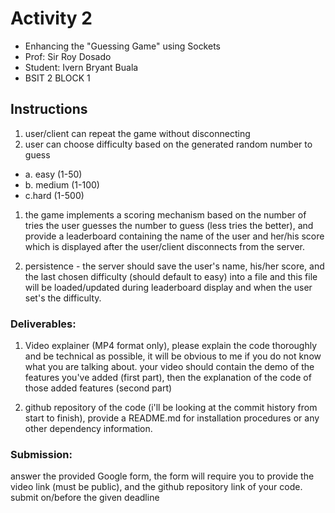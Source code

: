 # Activity 2

- Enhancing the "Guessing Game"  using Sockets
- Prof: Sir Roy Dosado
- Student: Ivern Bryant Buala
- BSIT 2 BLOCK 1

## Instructions

1. user/client can repeat the game without disconnecting
2. user can choose difficulty based on the generated random number to guess

- a. easy (1-50)
- b. medium (1-100)
- c.hard (1-500)
  
1. the game implements a scoring mechanism based on the number of tries the user guesses the number to guess (less tries the better), and provide a leaderboard containing the name of the user and her/his score which is displayed after the user/client disconnects from the server.
   
2. persistence - the server should save the user's name, his/her score, and the last chosen difficulty (should default to easy) into a file and this file will be loaded/updated during leaderboard display and when the user set's the difficulty.


### Deliverables:

1. Video explainer (MP4 format only), please explain the code thoroughly and be technical as possible, it will be obvious to me if you do not know what you are talking about. your video should contain the demo of the features you've added (first part), then the explanation of the code of those added features (second part)

2. github repository of the code (i'll be looking at the commit history from start to finish), provide a README.md for installation procedures or any other dependency information.

### Submission:
answer the provided Google form, the form will require you to provide the video link (must be public), and the github repository link of your code. submit on/before the given deadline